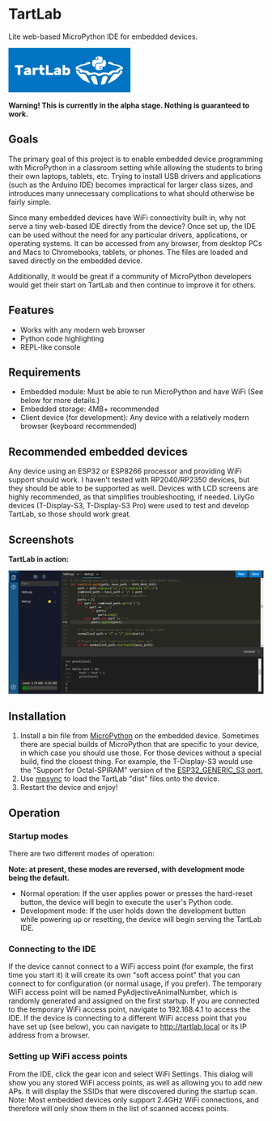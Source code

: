 # TartLab
Lite web-based MicroPython IDE for embedded devices.

![Logo](images/TartLabLogoHoriz_bluebg.png)

**Warning! This is currently in the alpha stage.  Nothing is guaranteed to work.**

## Goals
The primary goal of this project is to enable embedded device programming with MicroPython in a classroom setting while allowing the students to bring their own laptops, tablets, etc.  Trying to install USB drivers and applications (such as the Arduino IDE) becomes impractical for larger class sizes, and introduces many unnecessary complications to what should otherwise be fairly simple.

Since many embedded devices have WiFi connectivity built in, why not serve a tiny web-based IDE directly from the device?  Once set up, the IDE can be used without the need for any particular drivers, applications, or operating systems.  It can be accessed from any browser, from desktop PCs and Macs to Chromebooks, tablets, or phones.  The files are loaded and saved directly on the embedded device.

Additionally, it would be great if a community of MicroPython developers would get their start on TartLab and then continue to improve it for others.

## Features
 * Works with any modern web browser
 * Python code highlighting
 * REPL-like console

## Requirements
 * Embedded module: Must be able to run MicroPython and have WiFi  (See below for more details.)
 * Embedded storage: 4MB+ recommended
 * Client device (for development): Any device with a relatively modern browser (keyboard recommended)

## Recommended embedded devices
Any device using an ESP32 or ESP8266 processor and providing WiFi support should work.  I haven't tested with RP2040/RP2350 devices, but they should be able to be supported as well.  Devices with LCD screens are highly recommended, as that simplifies troubleshooting, if needed.
LilyGo devices (T-Display-S3, T-Display-S3 Pro) were used to test and develop TartLab, so those should work great.

## Screenshots
**TartLab in action:**

![TartLab in action](images/screenshots/TartLab_ss2.png)

## Installation
 1. Install a bin file from [MicroPython](https://micropython.org/) on the embedded device.  Sometimes there are special builds of MicroPython that are specific to your device, in which case you should use those.  For those devices without a special build, find the closest thing.  For example, the T-Display-S3 would use the "Support for Octal-SPIRAM" version of the [ESP32_GENERIC_S3 port.](https://www.micropython.org/download/ESP32_GENERIC_S3/)
 2. Use [mpsync](https://github.com/tdhoward/mpsync) to load the TartLab "dist" files onto the device.
 3. Restart the device and enjoy!

## Operation
### Startup modes
There are two different modes of operation:

**Note: at present, these modes are reversed, with development mode being the default.**
 * Normal operation:  If the user applies power or presses the hard-reset button, the device will begin to execute the user's Python code.
 * Development mode:  If the user holds down the development button while powering up or resetting, the device will begin serving the TartLab IDE.

### Connecting to the IDE
If the device cannot connect to a WiFi access point (for example, the first time you start it) it will create its own "soft access point" that you can connect to for configuration (or normal usage, if you prefer).  The temporary WiFi access point will be named PyAdjectiveAnimalNumber, which is randomly generated and assigned on the first startup.  If you are connected to the temporary WiFi access point, navigate to 192.168.4.1 to access the IDE.  If the device is connecting to a different WiFi access point that you have set up (see below), you can navigate to http://tartlab.local or its IP address from a browser.

### Setting up WiFi access points
From the IDE, click the gear icon and select WiFi Settings.  This dialog will show you any stored WiFi access points, as well as allowing you to add new APs.  It will display the SSIDs that were discovered during the startup scan.  Note: Most embedded devices only support 2.4GHz WiFi connections, and therefore will only show them in the list of scanned access points.

